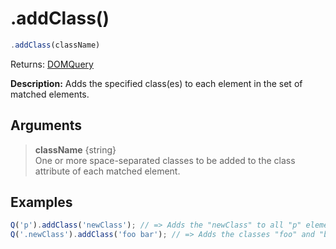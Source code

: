 # .addClass()

```js
.addClass(className)
```

Returns: [DOMQuery](../README.md#domquery-q)

**Description:** Adds the specified class(es) to each element in the set of matched elements.

## Arguments

> **className** {string}<br>
> One or more space-separated classes to be added to the class attribute of each matched element.

## Examples

```js
Q('p').addClass('newClass'); // => Adds the "newClass" to all "p" elements found.
Q('.newClass').addClass('foo bar'); // => Adds the classes "foo" and "bar" to all elements with class "newClass".
```
